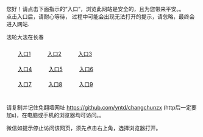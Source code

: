 您好！请点击下面指示的“入口”，浏览此网站是安全的，且为您带来平安。。 <br/>
点击入口后，请耐心等待， 过程中可能会出现无法打开的提示，请忽略，最终会进入网站. </br>

法轮大法在长春<br/>
<div style="padding:10px"><a style="margin:20px" target="_blank" href="https://d227jsa2gd7yua.cloudfront.net/2Qpsp?gniupa" id="ccLink1" rel="nofollow">入口1</a> <a target="_blank" style="margin:20px" href="https://d2fdzsqmvxuwhx.cloudfront.net/2Qpsp?idcjdzo" id="ccLink2" rel="nofollow">入口2</a> <a style="margin:20px" target="_blank" href="https://d2lzq1428vy88g.cloudfront.net/2Qpsp?sodlr" id="ccLink3" rel="nofollow">入口3</a></div>

<div style="padding:10px" ><a style="margin:20px" target="_blank" href="https://d227jsa2gd7yua.cloudfront.net/2Qpsp?gniupa" id="ccLink4" rel="nofollow">入口4</a> <a style="margin:20px" href="https://d2fdzsqmvxuwhx.cloudfront.net/2Qpsp?idcjdzo" target="_blank" id="ccLink5" rel="nofollow">入口5</a> <a style="margin:20px" href="https://d2lzq1428vy88g.cloudfront.net/2Qpsp?sodlr" target="_blank" id="ccLink6" rel="nofollow">入口6</a></div>

<div style="padding:10px"><a style="margin:20px" target="_blank" href="https://d227jsa2gd7yua.cloudfront.net/2Qpsp?gniupa" id="ccLink7" rel="nofollow">入口7</a> <a style="margin:20px" href="https://d2fdzsqmvxuwhx.cloudfront.net/2Qpsp?idcjdzo" target="_blank" id="ccLink8" rel="nofollow">入口8</a> <a style="margin:20px" target="_blank" href="https://d2lzq1428vy88g.cloudfront.net/2Qpsp?sodlr" id="ccLink9" rel="nofollow">入口9</a></div>

<br/>



请复制并记住免翻墙网址 https://github.com/yntd/changchunzx (http后一定要加s)，在电脑或手机的浏览器均可访问。。<br/>

微信如提示停止访问该网页，须先点击右上角，选择浏览器打开。
